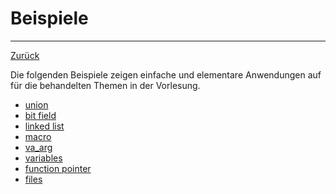 # Beispiele
---
[Zurück](../README.md)

Die folgenden Beispiele zeigen einfache und elementare Anwendungen auf für
die behandelten Themen in der Vorlesung.

* [union](union/union.md)
* [bit field](bitfield/bitfield.md)
* [linked list](llist/llist.md)
* [macro](macro/macro.md)
* [va_arg](varpar/varpar.md)
* [variables](variables/variables.md)
* [function pointer](fpointer/fpointer.md)
* [files](file/file.md)
